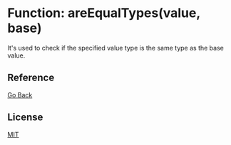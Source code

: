 # Function: areEqualTypes<T>(value, base)

It's used to check if the specified value type is the same type as the base value.

## Reference

[Go Back](../README.md#reference)

## License

[MIT](https://balmante.eti.br)
